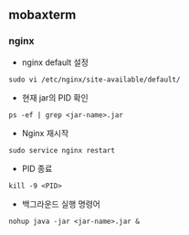 ## mobaxterm

### nginx



- nginx default 설정

```
sudo vi /etc/nginx/site-available/default/
```

- 현재 jar의 PID 확인

```
ps -ef | grep <jar-name>.jar
```

- Nginx 재시작

```
sudo service nginx restart
```

- PID 종료

```
kill -9 <PID>
```

- 백그라운드 실행 명령어

```
nohup java -jar <jar-name>.jar &
```

